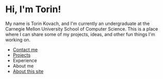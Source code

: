 # Hi, I'm Torin!
My name is Torin Kovach, and I'm currently an undergraduate at the Carnegie Mellon University School of Computer Science. This is a place where I can share some of my projects, ideas, and other fun things I'm working on. 
* [Contact me](contact.html)
* [Projects](projects.html)
* Experience
* About me
* [About this site](about-site.html)

<!--stackedit_data:
eyJoaXN0b3J5IjpbLTE4MTYwNjI2NzgsLTIwNjk2NjczNzcsMT
M1NDgyNTQ0LC03MzM3NDcyMTZdfQ==
-->